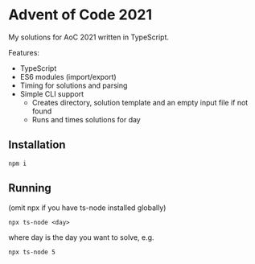 # Advent of Code 2021

My solutions for AoC 2021 written in TypeScript.

Features:

- TypeScript
- ES6 modules (import/export)
- Timing for solutions and parsing
- Simple CLI support
  - Creates directory, solution template and an empty input file if not found
  - Runs and times solutions for day

## Installation

`npm i`

## Running

(omit npx if you have ts-node installed globally)

`npx ts-node <day>`

where day is the day you want to solve, e.g.

`npx ts-node 5`
